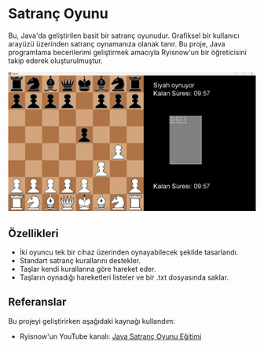 # Satranç Oyunu

Bu, Java'da geliştirilen basit bir satranç oyunudur. Grafiksel bir kullanıcı arayüzü üzerinden satranç oynamanıza olanak tanır. Bu proje, Java programlama becerilerimi geliştirmek amacıyla Ryisnow'un bir öğreticisini takip ederek oluşturulmuştur.

![Satranç Oyunu Ekran Görüntüsü](chess_screenshot.png)

## Özellikleri

- İki oyuncu tek bir cihaz üzerinden oynayabilecek şekilde tasarlandı.
- Standart satranç kurallarını destekler.
- Taşlar kendi kurallarına göre hareket eder.
- Taşların oynadığı hareketleri listeler ve bir .txt dosyasında saklar.

## Referanslar

Bu projeyi geliştirirken aşağıdaki kaynağı kullandım:

- Ryisnow'un YouTube kanalı: [Java Satranç Oyunu Eğitimi](https://www.youtube.com/watch?v=jzCxywhTAUI)